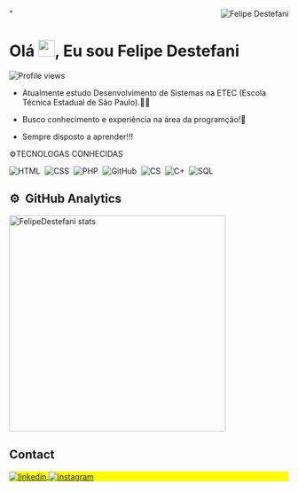 
 <img align="right" src="https://raw.githubusercontent.com/gist/DestefaniF/547e33f00a42955da1dea039e910bd50/raw/36e96f064ca46496733cafee5eb0d102e5cec0b6/githubcard.svg" alt="Felipe Destefani"/>" 
<h1 align="left">Olá <img src="https://raw.githubusercontent.com/kaueMarques/kaueMarques/master/hi.gif" height="30px">, Eu sou Felipe Destefani</h1>

<p align="left"> <img src="https://komarev.com/ghpvc/?username=DestefaniF&color=green" alt="Profile views" /> </p>


- Atualmente estudo Desenvolvimento de Sistemas na ETEC (Escola Técnica Estadual de São Paulo).👨‍🎓

- Busco conhecimento e experiência na área da programção!👀

- Sempre disposto a aprender!!! 





⚙TECNOLOGAS CONHECIDAS

![HTML](https://img.shields.io/badge/-HTML-05122A?style=flat&logo=HTML5)&nbsp;
![CSS](https://img.shields.io/badge/-CSS-05122A?style=flat&logo=CSS3&logoColor=1572B6)&nbsp;
![PHP](https://img.shields.io/badge/-PHP-05122A?style=flat&logo=php)&nbsp;
![GitHub](https://img.shields.io/badge/-GitHub-05122A?style=flat&logo=github)&nbsp;
![CS](https://img.shields.io/badge/-CS-05122A?style=flat&logo=C#)&nbsp;
![C+](https://img.shields.io/badge/-C++-05122A?style=flat&logo=C#)&nbsp;
![SQL](https://img.shields.io/badge/-mySQL-05122A?style=flat&logo=mysql)&nbsp;



## ⚙️ &nbsp;GitHub Analytics

<p align="left">
<img width="390em" src="https://github-readme-stats.vercel.app/api?username=FelipeDestefani&show_icons=true&theme=vision-friendly-dark" alt="FelipeDestefani stats"/>
</p>


## Contact

<p align="left" style="background:yellow">


<a href="https://www.linkedin.com/in/felipe-destefani-961b65243" target="_blank">
  <img align="center" src="https://img.shields.io/badge/-FelipeDestefani-05122A?style=flat&logo=linkedin" alt="linkedin"/>
</a>
<a href="https://www.instagram.com/destefani.f" target="_blank">
 <img align="center" src="https://img.shields.io/badge/-FelipeDestefani-05122A?style=flat&logo=instagram" alt="instagram"/>
</a>

</p>



